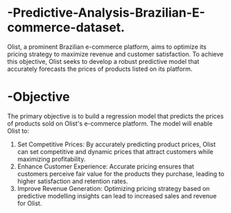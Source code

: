 # -Predictive-Analysis-Brazilian-E-commerce-dataset.

Olist, a prominent Brazilian e-commerce platform, aims to optimize its pricing strategy to maximize revenue and customer satisfaction. To achieve this objective, Olist seeks to develop a robust predictive model that accurately forecasts the prices of products listed on its platform.

# -Objective
The primary objective is to build a regression model that predicts the prices of products sold on Olist's e-commerce platform. The model will enable Olist to:
​
1. Set Competitive Prices: By accurately predicting product prices, Olist can set competitive and dynamic prices that attract customers while maximizing profitability.
​
2. Enhance Customer Experience: Accurate pricing ensures that customers perceive fair value for the products they purchase, leading to higher satisfaction and retention rates.
​
3. Improve Revenue Generation: Optimizing pricing strategy based on predictive modelling insights can lead to increased sales and revenue for Olist.
